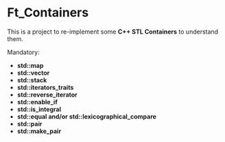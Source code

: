 # Ft_Containers

This is a project to re-implement some **C++ STL Containers** to understand them.

Mandatory:

- **std::map**<br />
- **std::vector**<br />
- **std::stack**<br />
- **std::iterators_traits**<br />
- **std::reverse_iterator**<br />
- **std::enable_if**<br />
- **std::is_integral**<br />
- **std::equal and/or std::lexicographical_compare**<br />
- **std::pair**<br />
- **std::make_pair**<br />

